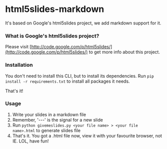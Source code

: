 html5slides-markdown
====================

It's based on Google's html5slides project, we add markdown support for it.

### What is Google's html5slides project?

Please visit \[http://code.google.com/p/html5slides/](http://code.google.com/p/html5slides/) to get more info about this project.

### Installation

You don't need to install this CLI, but to install its dependencies. Run `pip install -r requirements.txt` to install all packages it needs.

That's it!

### Usage

1. Write your slides in a markdown file
2. Remember, '---' is the signal for a new slide
3. Run `python givemeslides.py <your file name> > <your file name>.html` to generate slides file
4. That's it. You got a .html file now, view it with your favourite browser, not IE. LOL, have fun!
